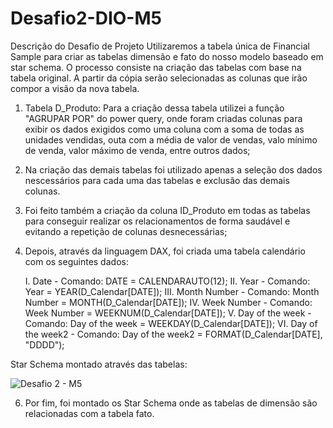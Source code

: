 # Desafio2-DIO-M5

Descrição do Desafio de Projeto
Utilizaremos a tabela única de Financial Sample para criar as tabelas dimensão e fato do nosso modelo baseado em star schema. O processo consiste na criação das tabelas com base na tabela original. A partir da cópia serão selecionadas as colunas que irão compor a visão da nova tabela.
1. Tabela D_Produto: Para a criação dessa tabela utilizei a função "AGRUPAR POR" do power query, onde foram criadas colunas para exibir os dados exigidos como uma coluna com a soma de todas as unidades vendidas, outa com a média de valor de vendas, valo mínimo de venda, valor máximo de venda, entre outros dados;
2. Na criação das demais tabelas foi utilizado apenas a seleção dos dados nescessários para cada uma das tabelas e exclusão das demais colunas.
3. Foi feito também a criação da coluna ID_Produto em todas as tabelas para conseguir realizar os relacionamentos de forma saudável e evitando a repetição de colunas desnecessárias;
4. Depois, através da linguagem DAX, foi criada uma tabela calendário com os seguintes dados:

   I. Date - Comando: DATE = CALENDARAUTO(12);
   II. Year - Comando: Year = YEAR(D_Calendar[DATE]);
   III. Month Number - Comando: Month Number = MONTH(D_Calendar[DATE]);
   IV. Week Number - Comando: Week Number = WEEKNUM(D_Calendar[DATE]);
   V. Day of the week - Comando: Day of the week = WEEKDAY(D_Calendar[DATE]);
   VI. Day of the week2 - Comando: Day of the week2 = FORMAT(D_Calendar[DATE], "DDDD");

Star Schema montado através das tabelas:

![Desafio 2 - M5](https://github.com/user-attachments/assets/955588f2-fb08-4631-aa5d-025700a83e5f)



6. Por fim, foi montado os Star Schema onde as tabelas de dimensão são relacionadas com a tabela fato.
